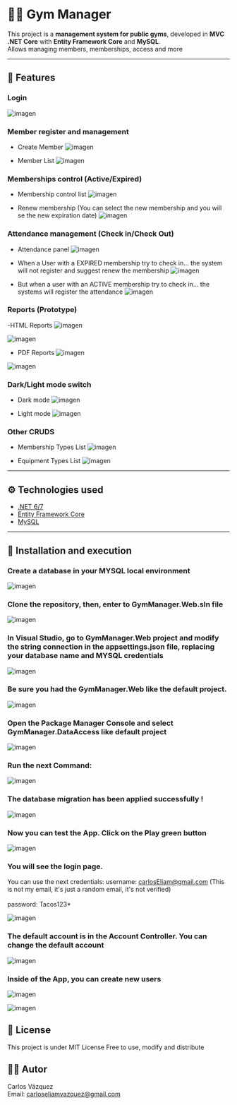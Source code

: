 # 🏋️‍♂️ Gym Manager

This project is a **management system for public gyms**, developed in **MVC .NET Core** with **Entity Framework Core** and **MySQL**.  
Allows managing members, memberships, access and more

---

## 📌 Features

### Login
![imagen](images/Screenshot_179.png) 

### Member register and management

- Create Member
![imagen](images/Screenshot_186.png) 

- Member List
![imagen](images/Screenshot_187.png) 


### Memberships control (Active/Expired)

- Membership control list
![imagen](images/Screenshot_189.png) 

- Renew membership (You can select the new membership and you will se the new expiration date)
![imagen](images/Screenshot_190.png) 

### Attendance management (Check in/Check Out)

- Attendance panel
![imagen](images/Screenshot_191.png) 

- When a User with a EXPIRED membership try to check in... the system will not register and suggest renew the membership
![imagen](images/Screenshot_199.png) 

- But when a user with an ACTIVE membership try to check in... the systems will register the attendance 
![imagen](images/Screenshot_199.png) 


### Reports (Prototype)

-HTML Reports
![imagen](images/Screenshot_192.png) 

![imagen](images/Screenshot_193.png) 

- PDF Reports
![imagen](images/Screenshot_194.png) 

![imagen](images/Screenshot_195.png) 


### Dark/Light mode switch
- Dark mode
![imagen](images/Screenshot_196.png) 

- Light mode
![imagen](images/Screenshot_197.png) 


### Other CRUDS

- Membership Types List
![imagen](images/Screenshot_188.png)

- Equipment Types List
![imagen](images/Screenshot_198.png) 

---

## ⚙️ Technologies used

- [.NET 6/7](https://dotnet.microsoft.com/)
- [Entity Framework Core](https://learn.microsoft.com/ef/core/)
- [MySQL](https://www.mysql.com/)


---

## 🚀 Installation and execution

### Create a database in your MYSQL local environment

![imagen](images/Screenshot_174.png)


### Clone the repository, then, enter to GymManager.Web.sln file

![imagen](images/Screenshot_173.png)


### In Visual Studio, go to GymManager.Web project and modify the string connection in the appsettings.json file, replacing your database name and MYSQL credentials

![imagen](images/Screenshot_172.png)


### Be sure you had the GymManager.Web like the default project. 
![imagen](images/Screenshot_175.png)

### Open the Package Manager Console and select GymManager.DataAccess like default project
![imagen](images/Screenshot_176.png) 

### Run the next Command:
![imagen](images/Screenshot_177.png) 

### The database migration has been applied successfully !
![imagen](images/Screenshot_178.png) 

### Now you can test the App. Click on the Play green button
![imagen](images/Screenshot_181.png)

### You will see the login page. 
You can use the next credentials:
username: carlosEliam@gmail.com (This is not my email, it's just a random email, it's not verified)
<br>
<br>
password: Tacos123*

![imagen](images/Screenshot_179.png) 

### The default account is in the Account Controller. You can change the default account
![imagen](images/Screenshot_180.png) 

### Inside of the App, you can create new users
![imagen](images/Screenshot_182.png) 

![imagen](images/Screenshot_183.png) 


## 📜 License
This project is under MIT License
Free to use, modify and distribute

## 👨‍💻 Autor
Carlos Vázquez
<br>
Email: carloseliamvazquez@gmail.com
